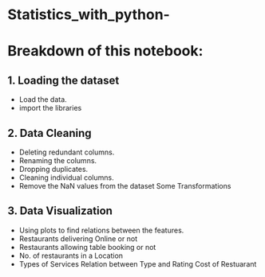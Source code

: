 # Statistics_with_python-


# Breakdown of this notebook:



## 1. Loading the dataset
*  Load the data.
* import the libraries


## 2.  Data Cleaning
*  Deleting redundant columns.
* Renaming the columns.
* Dropping duplicates.
* Cleaning individual columns.
* Remove the NaN values from the dataset Some Transformations




## 3. Data Visualization
*  Using plots to find relations between the features.
*  Restaurants delivering Online or not
* Restaurants allowing table booking or not
*  No. of restaurants in a Location
* Types of Services Relation between Type and Rating Cost of Restuarant 

